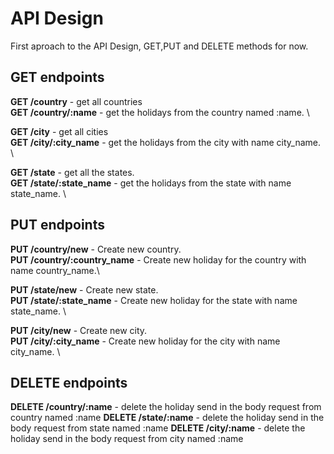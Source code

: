 # API Design

First aproach to the API Design, GET,PUT and DELETE methods for now.

## GET endpoints

**GET /country** - get all countries \
**GET /country/:name** - get the holidays from the country named :name. \

**GET /city** - get all cities \
**GET /city/:city_name** - get the holidays from the city with name city\_name. \

**GET /state** - get all the states. \
**GET /state/:state_name** - get the holidays from the state with name state\_name. \

## PUT endpoints

**PUT /country/new** - Create new country. \
**PUT /country/:country_name** - Create new holiday for the country with name country\_name.\

**PUT /state/new** - Create new state. \
**PUT /state/:state_name** - Create new holiday for the state with name state\_name. \

**PUT /city/new** - Create new city. \
**PUT /city/:city_name** - Create new holiday for the city with name city\_name. \

## DELETE endpoints
**DELETE /country/:name** - delete the holiday send in the body request from country named :name
**DELETE /state/:name** - delete the holiday send in the body request from state named :name
**DELETE /city/:name** - delete the holiday send in the body request from city named :name